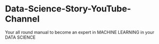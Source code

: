 # Data-Science-Story-YouTube-Channel
Your all round manual to become an expert in MACHINE LEARNING in your DATA SCIENCE 
